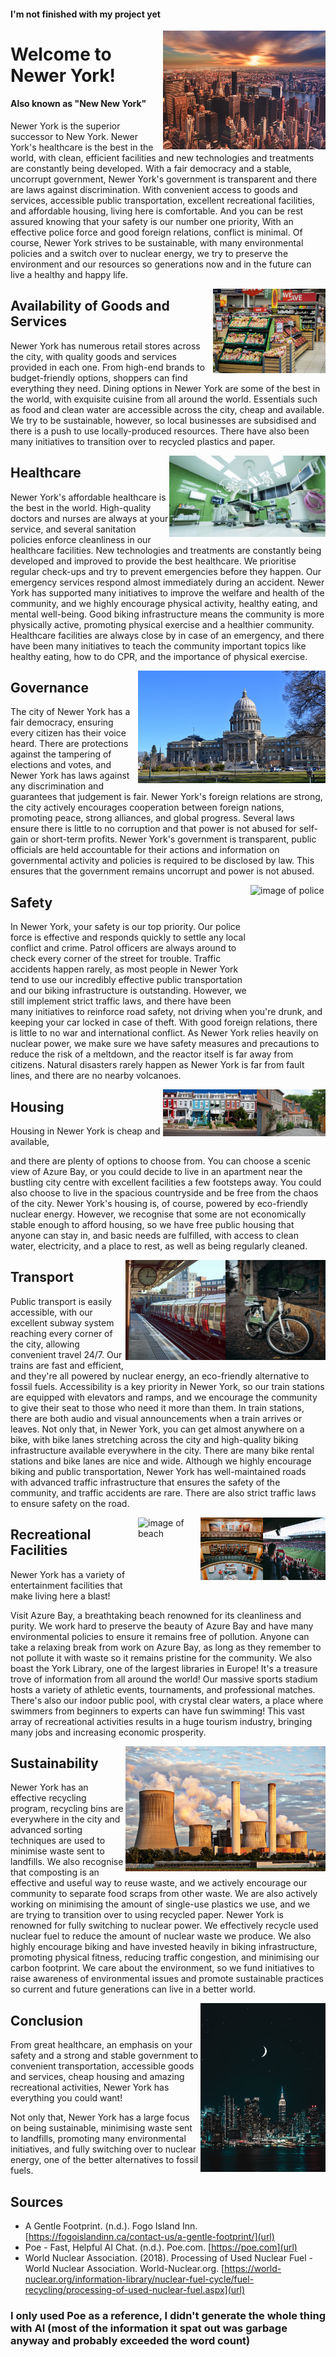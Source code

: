 <link rel="shortcut icon" type="image/x-icon" href="favicon.ico?">

#### I'm not finished with my project yet

<img align="right" width="260" height="190" src="./images/city-dawn.jpg" alt="image of city at dawn">

# Welcome to Newer York!

#### Also known as "New New York"

Newer York is the superior successor to New York. Newer York's healthcare is the best in the world, with clean, efficient facilities and new technologies and treatments are constantly being developed. With a fair democracy and a stable, uncorrupt government, Newer York's government is transparent and there are laws against discrimination. With convenient access to goods and services, accessible public transportation, excellent recreational facilities, and affordable housing, living here is comfortable. And you can be rest assured knowing that your safety is our number one priority, With an effective police force and good foreign relations, conflict is minimal. Of course, Newer York strives to be sustainable, with many environmental policies and a switch over to nuclear energy, we try to preserve the environment and our resources so generations now and in the future can live a healthy and happy life.

<img align="right" width="180" height="135" src="./images/market.jpg" alt="image of shop">

## Availability of Goods and Services

Newer York has numerous retail stores across the city, with quality goods and services provided in each one. From high-end brands to budget-friendly options, shoppers can find everything they need. Dining options in Newer York are some of the best in the world, with exquisite cuisine from all around the world. Essentials such as food and clean water are accessible across the city, cheap and available. We try to be sustainable, however, so local businesses are subsidised and there is a push to use locally-produced resources. There have also been many initiatives to transition over to recycled plastics and paper.

<img align="right" width="250" height="130" src="./images/hospital.jpg" alt="image of hospital">

## Healthcare

Newer York's affordable healthcare is the best in the world. High-quality doctors and nurses are always at your service, and several sanitation policies enforce cleanliness in our healthcare facilities. New technologies and treatments are constantly being developed and improved to provide the best healthcare. We prioritise regular check-ups and try to prevent emergencies before they happen. Our emergency services respond almost immediately during an accident. Newer York has supported many initiatives to improve the welfare and health of the community, and we highly encourage physical activity, healthy eating, and mental well-being. Good biking infrastructure means the community is more physically active, promoting physical exercise and a healthier community. Healthcare facilities are always close by in case of an emergency, and there have been many initiatives to teach the community important topics like healthy eating, how to do CPR, and the importance of physical exercise.

<img align="right" width="300" height="180" src="./images/government.jpg" alt="image of governmental building">

## Governance

The city of Newer York has a fair democracy, ensuring every citizen has their voice heard. There are protections against the tampering of elections and votes, and Newer York has laws against any discrimination and guarantees that judgement is fair. Newer York's foreign relations are strong, the city actively encourages cooperation between foreign nations, promoting peace, strong alliances, and global progress. Several laws ensure there is little to no corruption and that power is not abused for self-gain or short-term profits. Newer York's government is transparent, public officials are held accountable for their actions and information on governmental activity and policies is required to be disclosed by law. This ensures that the government remains uncorrupt and power is not abused.

<img align="right" width="120" height="180" src="./images/police.jpg" alt="image of police">

## Safety

In Newer York, your safety is our top priority. Our police force is effective and responds quickly to settle any local conflict and crime. Patrol officers are always around to check every corner of the street for trouble. Traffic accidents happen rarely, as most people in Newer York tend to use our incredibly effective public transportation and our biking infrastructure is outstanding. However, we still implement strict traffic laws, and there have been many initiatives to reinforce road safety, not driving when you're drunk, and keeping your car locked in case of theft. With good foreign relations, there is little to no war and international conflict. As Newer York relies heavily on nuclear power, we make sure we have safety measures and precautions to reduce the risk of a meltdown, and the reactor itself is far away from citizens. Natural disasters rarely happen as Newer York is far from fault lines, and there are no nearby volcanoes. 

<img align="right" width="110" height="75" src="./images/houses.jpg" alt="image of houses">
<img align="right" width="150" height="75" src="./images/houses2.jpg" alt="image of houses">

## Housing

Housing in Newer York is cheap and available,

and there are plenty of options to choose from. You can choose a scenic view of Azure Bay, or you could decide to live in an apartment near the bustling city centre with excellent facilities a few footsteps away. You could also choose to live in the spacious countryside and be free from the chaos of the city. Newer York's housing is, of course, powered by eco-friendly nuclear energy. However, we recognise that some are not economically stable enough to afford housing, so we have free public housing that anyone can stay in, and basic needs are fulfilled, with access to clean water, electricity, and a place to rest, as well as being regularly cleaned.

<img align="right" width="160" height="160" src="./images/bike.jpg" alt="image of a bicycle">
<img align="right" width="160" height="160" src="./images/train.jpg" alt="image of a train station">

## Transport

Public transport is easily accessible, with our excellent subway system reaching every corner of the city, allowing convenient travel 24/7. Our trains are fast and efficient, and they're all powered by nuclear energy, an eco-friendly alternative to fossil fuels. Accessibility is a key priority in Newer York, so our train stations are equipped with elevators and ramps, and we encourage the community to give their seat to those who need it more than them. In train stations, there are both audio and visual announcements when a train arrives or leaves. Not only that, in Newer York, you can get almost anywhere on a bike, with bike lanes stretching across the city and high-quality biking infrastructure available everywhere in the city. There are many bike rental stations and bike lanes are nice and wide. Although we highly encourage biking and public transportation, Newer York has well-maintained roads with advanced traffic infrastructure that ensures the safety of the community, and traffic accidents are rare. There are also strict traffic laws to ensure safety on the road.

<img align="right" width="100" height="100" src="./images/sport-stadium.jpg" alt="image of sport stadium">
<img align="right" width="100" height="100" src="./images/library.jpg" alt="image of library">
<img align="right" width="100" height="100" src="./images/beach.jpg" alt="image of beach">

## Recreational Facilities

Newer York has a variety of entertainment facilities that make living here a blast! 

Visit Azure Bay, a breathtaking beach renowned for its cleanliness and purity. We work hard to preserve the beauty of Azure Bay and have many environmental policies to ensure it remains free of pollution. Anyone can take a relaxing break from work on Azure Bay, as long as they remember to not pollute it with waste so it remains pristine for the community. We also boast the York Library, one of the largest libraries in Europe! It's a treasure trove of information from all around the world! Our massive sports stadium hosts a variety of athletic events, tournaments, and professional matches. There's also our indoor public pool, with crystal clear waters, a place where swimmers from beginners to experts can have fun swimming! This vast array of recreational activities results in a huge tourism industry, bringing many jobs and increasing economic prosperity. 

<img align="right" width="320" height="200" src="./images/nuclear-power.jpg" alt="image of nuclear power plant">

## Sustainability

Newer York has an effective recycling program, recycling bins are everywhere in the city and advanced sorting techniques are used to minimise waste sent to landfills. We also recognise that composting is an effective and useful way to reuse waste, and we actively encourage our community to separate food scraps from other waste. We are also actively working on minimising the amount of single-use plastics we use, and we are trying to transition over to using recycled paper. Newer York is renowned for fully switching to nuclear power. We effectively recycle used nuclear fuel to reduce the amount of nuclear waste we produce. We also highly encourage biking and have invested heavily in biking infrastructure, promoting physical fitness, reducing traffic congestion, and minimising our carbon footprint. We care about the environment, so we fund initiatives to raise awareness of environmental issues and promote sustainable practices so current and future generations can live in a better world.

<img align="right" width="200" height="270" src="./images/city-night.jpg" alt="image of city at night">

## Conclusion

From great healthcare, an emphasis on your safety and a strong and stable government to convenient transportation, accessible goods and services, cheap housing and amazing recreational activities, Newer York has everything you could want! 

Not only that, Newer York has a large focus on being sustainable, minimising waste sent to landfills, promoting many environmental initiatives, and fully switching over to nuclear energy, one of the better alternatives to fossil fuels.

## Sources

- A Gentle Footprint. (n.d.). Fogo Island Inn. [https://fogoislandinn.ca/contact-us/a-gentle-footprint/](url)
- Poe - Fast, Helpful AI Chat. (n.d.). Poe.com. [https://poe.com](url)
- World Nuclear Association. (2018). Processing of Used Nuclear Fuel - World Nuclear Association. World-Nuclear.org. [https://world-nuclear.org/information-library/nuclear-fuel-cycle/fuel-recycling/processing-of-used-nuclear-fuel.aspx](url)

### I only used Poe as a reference, I didn't generate the whole thing with AI (most of the information it spat out was garbage anyway and probably exceeded the word count)
